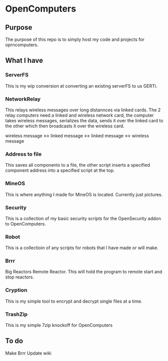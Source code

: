 # OpenComputers
## Purpose
The purpose of this repo is to simply host my code and projects for oprncomputers.

## What I have
### ServerFS
This is my wip conversion at converting an existing serverFS to us GERTi.

### NetworkRelay
This relays wireless messages over long distannces via linked cards. The 2 relay computers need a linked and wireless network card, 
the computer takes wireless messages, serializes the data, sends it over the linked card to the other which then broadcasts it over
the wireless card. 

wireless message <-> linked message <-> linked message <-> wireless message

### Address to file
This saves all components to a file, the other script inserts a specified component address into a specified script at the top.

### MineOS
This is where anything I made for MineOS is located. Currently just pictures.

### Security
This is a collection of my basic security scripts for the OpenSecurity addon to OpenComputers.

### Robot
This is a collectioin of any scripts for robots that I have made or will make.

### Brrr
Big Reactors Remote Reactor. This will hold the program to remote start and stop reactors.

### Cryption
This is my simple tool to encrypt and decrypt single files at a time.

### TrashZip
This is my simple 7zip knockoff for OpenComputers

## To do
Make Brrr
Update wiki
